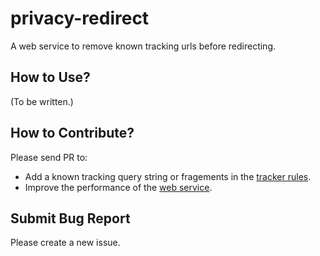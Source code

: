 # privacy-redirect

A web service to remove known tracking urls before redirecting.

## How to Use?

(To be written.)


## How to Contribute?

Please send PR to:

* Add a known tracking query string or fragements in the [tracker rules](./tracking-params/src/rules.rs).
* Improve the performance of the [web service](./web/).

## Submit Bug Report

Please create a new issue.
